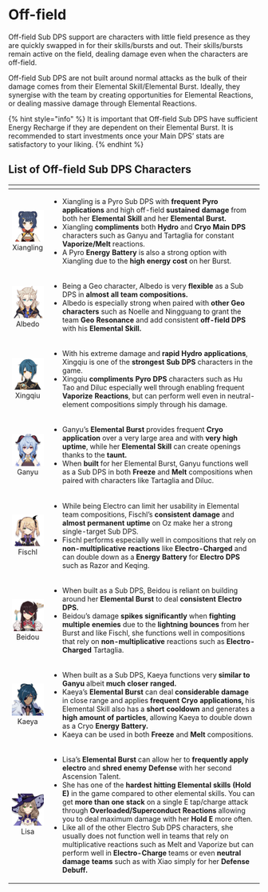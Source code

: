# Off-field

Off-field Sub DPS support are characters with little field presence as they are quickly swapped in for their skills/bursts and out. Their skills/bursts remain active on the field, dealing damage even when the characters are off-field.

Off-field Sub DPS are not built around normal attacks as the bulk of their damage comes from their Elemental Skill/Elemental Burst. Ideally, they synergise with the team by creating opportunities for Elemental Reactions, or dealing massive damage through Elemental Reactions.

{% hint style="info" %}
It is important that Off-field Sub DPS have sufficient Energy Recharge if they are dependent on their Elemental Burst. It is recommended to start investments once your Main DPS’ stats are satisfactory to your liking.
{% endhint %}

## List of **Off-field Sub** DPS Characters

<table>
  <thead>
    <tr>
      <th style="text-align:center"></th>
      <th style="text-align:left"></th>
    </tr>
  </thead>
  <tbody>
    <tr>
      <td style="text-align:center">
        <img src="../../.gitbook/assets/ui_avataricon_xiangling.png" alt/>
        <br />Xiangling</td>
      <td style="text-align:left">
        <ul>
          <li>Xiangling is a Pyro Sub DPS with <b>frequent Pyro applications</b> and high
            off-field <b>sustained damage</b> from both her <b>Elemental Skill</b> and
            her <b>Elemental Burst.</b> 
          </li>
          <li>Xiangling <b>compliments</b> both <b>Hydro </b>and<b> Cryo</b>  <b>Main DPS</b> characters
            such as Ganyu and Tartaglia for constant <b>Vaporize/Melt</b> reactions.</li>
          <li>A Pyro <b>Energy Battery</b> is also a strong option with Xiangling due
            to the <b>high energy cost</b> on her Burst.</li>
        </ul>
      </td>
    </tr>
    <tr>
      <td style="text-align:center">
        <img src="../../.gitbook/assets/ui_avataricon_albedo.png" alt/>
        <br />Albedo</td>
      <td style="text-align:left">
        <ul>
          <li>Being a Geo character, Albedo is very <b>flexible</b> as a Sub DPS in <b>almost all team compositions.</b> 
          </li>
          <li>Albedo is especially strong when paired with <b>other Geo characters</b> such
            as Noelle and Ningguang to grant the team <b>Geo Resonance</b> and add consistent <b>off-field DPS</b> with
            his <b>Elemental Skill.</b>
          </li>
        </ul>
      </td>
    </tr>
    <tr>
      <td style="text-align:center">
        <img src="../../.gitbook/assets/ui_avataricon_xingqiu.png" alt/>
        <br />Xingqiu</td>
      <td style="text-align:left">
        <ul>
          <li>With his extreme damage and <b>rapid Hydro applications</b>, Xingqiu is
            one of the <b>strongest Sub DPS</b> characters in the game.</li>
          <li>Xingqiu <b>compliments Pyro DPS</b> characters such as Hu Tao and Diluc
            especially well through enabling frequent <b>Vaporize Reactions</b>, but
            can perform well even in neutral-element compositions simply through his
            damage.</li>
        </ul>
      </td>
    </tr>
    <tr>
      <td style="text-align:center">
        <img src="../../.gitbook/assets/ui_avataricon_ganyu.png" alt/>
        <br />Ganyu</td>
      <td style="text-align:left">
        <ul>
          <li>Ganyu&#x2019;s <b>Elemental Burst</b> provides frequent <b>Cryo application</b> over
            a very large area and with <b>very high uptime</b>, while her <b>Elemental Skill</b> can
            create openings thanks to the <b>taunt. </b>
          </li>
          <li>When <b>built</b> for her Elemental Burst, Ganyu functions well as a Sub
            DPS in both <b>Freeze</b> and <b>Melt</b> compositions when paired with characters
            like Tartaglia and Diluc.</li>
        </ul>
      </td>
    </tr>
    <tr>
      <td style="text-align:center">
        <img src="../../.gitbook/assets/ui_avataricon_fischl.png" alt/>
        <br />Fischl</td>
      <td style="text-align:left">
        <ul>
          <li>While being Electro can limit her usability in Elemental team compositions,
            Fischl&#x2019;s <b>consistent damage</b> and <b>almost permanent uptime</b> on
            Oz make her a strong single-target Sub DPS.</li>
          <li>Fischl performs especially well in compositions that rely on <b>non-multiplicative reactions</b> like <b>Electro-Charged</b> and
            can double down as a <b>Energy Battery</b> for <b>Electro DPS</b> such as Razor
            and Keqing.</li>
        </ul>
      </td>
    </tr>
    <tr>
      <td style="text-align:center">
        <img src="../../.gitbook/assets/ui_avataricon_beidou.png" alt/>
        <br />Beidou</td>
      <td style="text-align:left">
        <ul>
          <li>When built as a Sub DPS, Beidou is reliant on building around her <b>Elemental Burst</b> to
            deal <b>consistent Electro DPS.</b> 
          </li>
          <li>Beidou&#x2019;s damage <b>spikes significantly</b> when <b>fighting multiple enemies</b> due
            to the <b>lightning bounces</b> from her Burst and like Fischl, she functions
            well in compositions that<b> </b>rely on <b>non-multiplicative</b> reactions
            such as <b>Electro-Charged</b> Tartaglia.</li>
        </ul>
      </td>
    </tr>
    <tr>
      <td style="text-align:center">
        <img src="../../.gitbook/assets/ui_avataricon_kaeya.png" alt/>
        <br />Kaeya</td>
      <td style="text-align:left">
        <ul>
          <li>When built as a Sub DPS, Kaeya functions very <b>similar to Ganyu</b> albeit <b>much closer ranged.</b> 
          </li>
          <li>Kaeya&#x2019;s <b>Elemental Burst</b> can deal <b>considerable damage</b> in
            close range and applies <b>frequent Cryo applications,</b> his Elemental
            Skill also has a <b>short cooldown</b> and generates a <b>high amount of particles</b>,
            allowing Kaeya to double down as a Cryo <b>Energy Battery. </b>
          </li>
          <li>Kaeya can be used in both <b>Freeze</b> and <b>Melt</b> compositions.</li>
        </ul>
      </td>
    </tr>
    <tr>
      <td style="text-align:center">
        <img src="../../.gitbook/assets/ui_avataricon_lisa.png" alt/>
        <br />Lisa</td>
      <td style="text-align:left">
        <ul>
          <li>Lisa&#x2019;s <b>Elemental Burst</b> can allow her to <b>frequently apply electro</b> and <b>shred enemy Defense</b> with
            her second Ascension Talent.</li>
          <li>She has one of the <b>hardest hitting Elemental skills (Hold E)</b> in the
            game compared to other elemental skills. You can get <b>more than one stack</b> on
            a single E tap/charge attack through <b>Overloaded/Superconduct Reactions</b> allowing
            you to deal maximum damage with her <b>Hold E</b> more often.</li>
          <li>Like all of the other Electro Sub DPS characters, she usually does not
            function well in teams that rely on multiplicative reactions such as Melt
            and Vaporize but can perform well in <b>Electro-Charge</b> teams or even<b> neutral damage teams</b> such
            as with Xiao simply for her <b>Defense Debuff.</b>
          </li>
        </ul>
      </td>
    </tr>
  </tbody>
</table>

